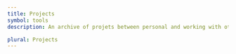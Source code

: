 ```yaml
---
title: Projects
symbol: tools
description: An archive of projets between personal and working with others to build cool and intricate products for others to utilize.

plural: Projects
---
```

